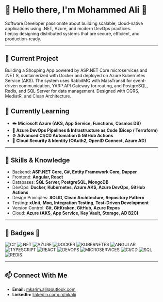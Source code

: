 # 💠 Hello there, I'm Mohammed Ali 💠  

Software Developer passionate about building scalable, cloud-native applications using .NET, Azure, and modern DevOps practices.  
I enjoy designing distributed systems that are secure, efficient, and production-ready.

---

## 🔭 Current Project

Building a Shopping App powered by ASP.NET Core microservices and .NET 8, containerized with Docker and deployed on Azure Kubernetes Service (AKS).
The system uses RabbitMQ with MassTransit for event-driven communication, YARP API Gateway for routing, and PostgreSQL, Redis, and SQL Server for data management.
Designed with CQRS, MediatR, and Clean Architecture.

## 🌱 Currently Learning  

- ☁️ **Microsoft Azure (AKS, App Service, Functions, Cosmos DB)**  
- 🧠 **Azure DevOps Pipelines & Infrastructure as Code (Bicep / Terraform)**    
- ⚙️ **Advanced CI/CD Automation & GitHub Actions**  
- 🔐 **Cloud Security & Identity (OAuth2, OpenID Connect, Azure AD)**  

---

## 🧠 Skills & Knowledge  

- Backend: **ASP.NET Core, C#, Entity Framework Core, Dapper**  
- Frontend: **Angular, React**  
- Databases: **SQL Server, PostgreSQL, MongoDB**  
- DevOps: **Docker, Kubernetes, Azure AKS, Azure DevOps, GitHub Actions**  
- Design Principles: **SOLID, Clean Architecture, Repository Pattern**  
- Testing: **xUnit, Moq, Integration Testing, Test-Driven Development**  
- Version Control: **Git, GitKraken, GitHub, Azure Repos**  
- Cloud: **Azure (AKS, App Service, Key Vault, Storage, AD B2C)**  

---

## 🧩 Badges 💙  

![C#](https://img.shields.io/badge/C%23-239120?style=for-the-badge&logo=c-sharp&logoColor=white)
![.NET](https://img.shields.io/badge/.NET-512BD4?style=for-the-badge&logo=dotnet&logoColor=white)
![AZURE](https://img.shields.io/badge/AZURE-0078D4?style=for-the-badge&logo=microsoftazure&logoColor=white)
![DOCKER](https://img.shields.io/badge/DOCKER-2496ED?style=for-the-badge&logo=docker&logoColor=white)
![KUBERNETES](https://img.shields.io/badge/KUBERNETES-326CE5?style=for-the-badge&logo=kubernetes&logoColor=white)
![ANGULAR](https://img.shields.io/badge/ANGULAR-DD0031?style=for-the-badge&logo=angular&logoColor=white)
![TYPESCRIPT](https://img.shields.io/badge/TYPESCRIPT-3178C6?style=for-the-badge&logo=typescript&logoColor=white)
![REACT](https://img.shields.io/badge/REACT-61DAFB?style=for-the-badge&logo=react&logoColor=black)
![DEVOPS](https://img.shields.io/badge/DEVOPS-0078D7?style=for-the-badge&logo=azuredevops&logoColor=white)
![MICROSERVICES](https://img.shields.io/badge/MICROSERVICES-1E90FF?style=for-the-badge)
![CI/CD](https://img.shields.io/badge/CI%2FCD-2E8BFF?style=for-the-badge)
![SQL](https://img.shields.io/badge/SQL-4479A1?style=for-the-badge&logo=Microsoft-SQL-Server&logoColor=white)
![REDIS](https://img.shields.io/badge/REDIS-DC382D?style=for-the-badge&logo=redis&logoColor=white)

---

## 📫 Connect With Me  

- **Email:** [mkarim.ali@outlook.com](mailto:mkarim.ali@outlook.com)  
- **LinkedIn:** [linkedin.com/in/mkalii](https://linkedin.com/in/mkalii)  

